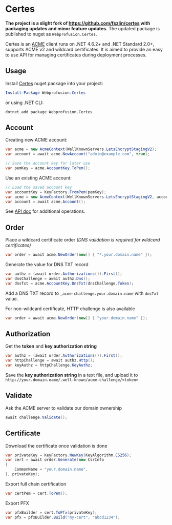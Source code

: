 # Certes

**The project is a slight fork of https://github.com/fszlin/certes with packaging updates and minor feature updates.**
The updated package is published to nuget as `Webprofusion.Certes`. 

Certes is an [ACME](https://en.wikipedia.org/wiki/Automated_Certificate_Management_Environment)
client runs on .NET 4.6.2+ and .NET Standard 2.0+, supports ACME v2 and wildcard certificates.
It is aimed to provide an easy to use API for managing certificates during deployment processes.

## Usage

Install [Certes](https://www.nuget.org/packages/Webprofusion.Certes/) nuget package into your project:
```PowerShell
Install-Package Webprofusion.Certes
```
or using .NET CLI:
```DOS
dotnet add package Webprofusion.Certes
```

## Account

Creating new ACME account:
```C#
var acme = new AcmeContext(WellKnownServers.LetsEncryptStagingV2);
var account = await acme.NewAccount("admin@example.com", true);

// Save the account key for later use
var pemKey = acme.AccountKey.ToPem();
```
Use an existing ACME account:
```C#
// Load the saved account key
var accountKey = KeyFactory.FromPem(pemKey);
var acme = new AcmeContext(WellKnownServers.LetsEncryptStagingV2, accountKey);
var account = await acme.Account();
```

See [API doc](APIv2.md#accounts) for additional operations.

## Order

Place a wildcard certificate order
*(DNS validation is required for wildcard certificates)*
```C#
var order = await acme.NewOrder(new[] { "*.your.domain.name" });
```

Generate the value for DNS TXT record
```C#
var authz = (await order.Authorizations()).First();
var dnsChallenge = await authz.Dns();
var dnsTxt = acme.AccountKey.DnsTxt(dnsChallenge.Token);
```
Add a DNS TXT record to `_acme-challenge.your.domain.name` 
with `dnsTxt` value.

For non-wildcard certificate, HTTP challenge is also available
```C#
var order = await acme.NewOrder(new[] { "your.domain.name" });
```
## Authorization

Get the **token** and **key authorization string**
```C#
var authz = (await order.Authorizations()).First();
var httpChallenge = await authz.Http();
var keyAuthz = httpChallenge.KeyAuthz;
```

Save the **key authorization string** in a text file,
and upload it to `http://your.domain.name/.well-known/acme-challenge/<token>`

## Validate

Ask the ACME server to validate our domain ownership
```C#
await challenge.Validate();
```

## Certificate

Download the certificate once validation is done
```C#
var privateKey = KeyFactory.NewKey(KeyAlgorithm.ES256);
var cert = await order.Generate(new CsrInfo
{
    CommonName = "your.domain.name",
}, privateKey);
```

Export full chain certification
```C#
var certPem = cert.ToPem();
```

Export PFX
```C#
var pfxBuilder = cert.ToPfx(privateKey);
var pfx = pfxBuilder.Build("my-cert", "abcd1234");
```

